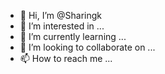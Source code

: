 - 👋 Hi, I’m @Sharingk
- 👀 I’m interested in ...
- 🌱 I’m currently learning ...
- 💞️ I’m looking to collaborate on ...
- 📫 How to reach me ...

<!---
Sharingk/Sharingk is a ✨ special ✨ repository because its `README.md` (this file) appears on your GitHub profile.
You can click the Preview link to take a look at your changes.
--->
